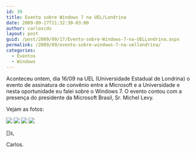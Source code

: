 ```yaml
---
id: 39
title: Evento sobre Windows 7 na UEL/Londrina
date: 2009-09-17T11:32:30-03:00
author: carloscds
layout: post
guid: /post/2009/09/17/Evento-sobre-Windows-7-na-UELLondrina.aspx
permalink: /2009/09/evento-sobre-windows-7-na-uellondrina/
categories:
  - Eventos
  - Windows
---
```

Aconteceu ontem, dia 16/09 na UEL (Universidade Estadual de Londrina) o evento de assinatura de convênio entre a Microsoft e a Universidade e nesta oportunidade eu falei sobre o Windows 7. O evento contou com a presença do presidente da Microsoft Brasil, Sr. Michel Levy.

Vejam as fotos:

![](/wp-content/uploads/DSC01486.jpg)
![](/wp-content/uploads/DSC01487.jpg)
![](/wp-content/uploads/DSC01499.jpg)
![](/wp-content/uploads/DSC01508.jpg)

[]s,

Carlos.